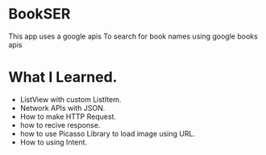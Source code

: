 # BookSER 

This app uses a google apis 
To search for book names using google books apis

# What I Learned.

* ListView with custom ListItem.
* Network APIs with JSON.
* How to make HTTP Request.
* how to recive response.
* how to use Picasso Library to load image using URL.
* How to using Intent.
